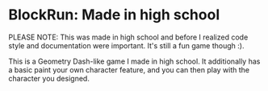 # BlockRun: Made in high school
PLEASE NOTE: This was made in high school and before I realized code style and documentation were important. It's still a fun game though :).

This is a Geometry Dash-like game I made in high school. It additionally has a basic paint your own character feature, and you can then play with the character you designed.
